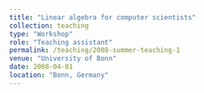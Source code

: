 ```yaml
---
title: "Linear algebra for computer scientists"
collection: teaching
type: "Workshop"
role: "Teaching assistant"
permalink: /teaching/2008-summer-teaching-1
venue: "University of Bonn"
date: 2008-04-01
location: "Bonn, Germany"
---
```



